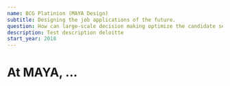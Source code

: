 ```yaml
---
name: BCG Platinion (MAYA Design)
subtitle: Designing the job applications of the future.
question: How can large-scale decision making optimize the candidate selection process?
description: Test description deloitte
start_year: 2018
---
```


<h1>At MAYA, ...</h1>